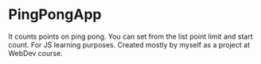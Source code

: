 # PingPongApp
It counts points on ping pong. You can set from the list point limit and start count.
For JS learning purposes. Created mostly by myself as a project at WebDev course.
